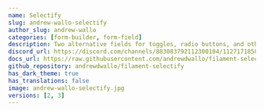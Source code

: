 ```yaml
---
name: Selectify
slug: andrew-wallo-selectify
author_slug: andrew-wallo
categories: [form-builder, form-field]
description: Two alternative fields for toggles, radio buttons, and other selectors.
discord_url: https://discord.com/channels/883083792112300104/1127171858027003924
docs_url: https://raw.githubusercontent.com/andrewdwallo/filament-selectify/2.x/README.md
github_repository: andrewdwallo/filament-selectify
has_dark_theme: true
has_translations: false
image: andrew-wallo-selectify.jpg
versions: [2, 3]
---
```

